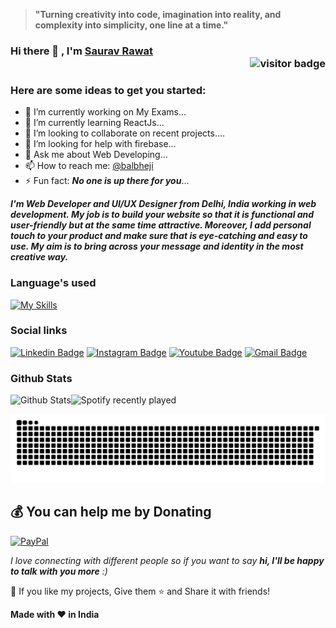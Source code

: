 <!-- My profile -->

> **"Turning creativity into code, imagination into reality, and complexity into simplicity, one line at a time."**

### Hi there 👋 , I'm [Saurav Rawat](https://sauravrwt.github.io)<div  align="right"><img src="https://komarev.com/ghpvc/?username=SauRavRwT&label=Visitors&color=64CCC5&style=flat" alt="visitor badge"/></div>

### Here are some ideas to get you started:

- 🔭 I’m currently working on My Exams...
- 🌱 I’m currently learning ReactJs...
- 👯 I’m looking to collaborate on recent projects....
- 🤔 I’m looking for help with firebase...
- 💬 Ask me about Web Developing...
- 📫 How to reach me: [@balbheji](https://t.me/balbheji)
- ⚡ Fun fact: **_No one is up there for you_**...

**_I'm Web Developer and UI/UX Designer from Delhi, India working in web development. My job is to build your website so that it is functional and user-friendly but at the same time attractive. Moreover, I add personal touch to your product and make sure that is eye-catching and easy to use. My aim is to bring across your message and identity in the most creative way._**

### Language's used

[![My Skills](https://skillicons.dev/icons?i=react,bootstrap,js,html,css,tailwind,firebase,mongo,mysql,figma,nodejs,androidstudio,java)](#)

### Social links

[![Linkedin Badge](https://img.shields.io/badge/-SauRavRwT-blue?style=flat-square&logo=Linkedin&logoColor=white&link=https://www.linkedin.com/in/SauRavRwT/)](https://www.linkedin.com/in/SauRavRwT/)
[![Instagram Badge](https://img.shields.io/badge/-rawatsensei-purple?style=flat-square&logo=instagram&logoColor=white&link=https://instagram.com/rawatsensei/)](https://instagram.com/rawatsensei)
[![Youtube Badge](https://img.shields.io/badge/-balbheji-darkred?style=flat-square&logo=youtube&logoColor=white&link=https://www.youtube.com/@balbheji)](https://www.youtube.com/@balbheji)
[![Gmail Badge](https://img.shields.io/badge/-souravrawat142@gmail.com-c14438?style=flat-square&logo=Gmail&logoColor=white&link=mailto:souravrawat142@gmail.com)](mailto:souravrawat142@gmail.com)

### Github Stats

![Github Stats](https://github-readme-stats.vercel.app/api/top-langs/?username=SauRavRwT&theme=gotham&hide_border=true&include_all_commits=true&count_private=true&layout=compact)![Spotify recently played](https://spotify-recently-played-readme.vercel.app/api?user=31yhbuia3m5aa5vkzebrgk7rujly&count=2&width=300)

![Snake animation](https://raw.githubusercontent.com/SauRavRwT/SauRavRwT/output/snake.svg)


## 💰 You can help me by Donating

[![PayPal](https://img.shields.io/badge/PayPal-00457C?style=for-the-badge&logo=paypal&logoColor=white)](https://paypal.me/paypal.me/Rawat2071)

_I love connecting with different people so if you want to say **hi, I'll be happy to talk with you more** :)_

💙 If you like my projects, Give them ⭐ and Share it with friends!

**Made with ❤️ in India**

